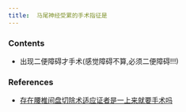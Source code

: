 ```yaml
---
title:  马尾神经受累的手术指征是
--- 
```


### Contents
- 出现二便障碍才手术(<span class="bred">感觉障碍不算,必须二便障碍!!!</span>)

### References
- [存在腰椎间盘切除术适应证者是一上来就要手术吗](/存在腰椎间盘切除术适应证者是一上来就要手术吗)
